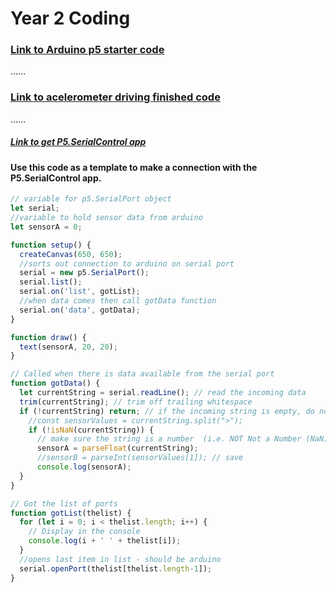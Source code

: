 # Year 2 Coding
### [Link to Arduino p5 starter code](https://editor.p5js.org/peterlightspeeder/sketches/cB8mSqMUY)
......
### [Link to acelerometer driving finished code](https://editor.p5js.org/peterlightspeeder/sketches/9LDKMknw7)
......
##### [Link to get P5.SerialControl app](https://github.com/p5-serial/p5.serialcontrol/releases/tag/0.1.2)

#### Use this code as a template to make a connection with the P5.SerialControl app. 

```Javascript
// variable for p5.SerialPort object
let serial;
//variable to hold sensor data from arduino
let sensorA = 0;

function setup() {
  createCanvas(650, 650);
  //sorts out connection to arduino on serial port
  serial = new p5.SerialPort();
  serial.list();
  serial.on('list', gotList);
  //when data comes then call gotData function
  serial.on('data', gotData);
}

function draw() {
  text(sensorA, 20, 20);
}

// Called when there is data available from the serial port
function gotData() {
  let currentString = serial.readLine(); // read the incoming data
  trim(currentString); // trim off trailing whitespace
  if (!currentString) return; // if the incoming string is empty, do no more
    //const sensorValues = currentString.split(">");
    if (!isNaN(currentString)) {
      // make sure the string is a number  (i.e. NOT Not a Number (NaN))
      sensorA = parseFloat(currentString);
      //sensorB = parseInt(sensorValues[1]); // save 
      console.log(sensorA);
  }
}

// Got the list of ports
function gotList(thelist) {
  for (let i = 0; i < thelist.length; i++) {
    // Display in the console
    console.log(i + ' ' + thelist[i]);
  }
  //opens last item in list - should be arduino
  serial.openPort(thelist[thelist.length-1]);
}
```